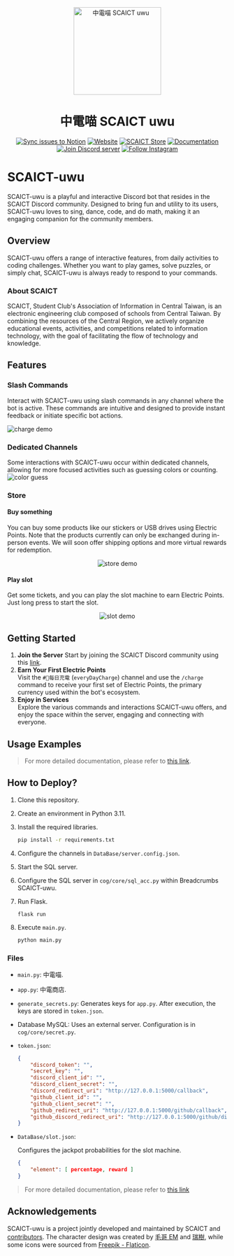 <!-- markdownlint-disable first-line-h1 -->
<!-- markdownlint-disable html -->

<div align="center">
<img src="uwu.png" width="200px" alt="中電喵 SCAICT uwu">

# 中電喵 SCAICT uwu

[![Sync issues to Notion](https://github.com/SCAICT/SCAICT-uwu/actions/workflows/notion.yml/badge.svg?event=issues)](https://github.com/SCAICT/SCAICT-uwu/actions/workflows/notion.yml)
[![Website](https://img.shields.io/website?label=Website&&url=https%3A%2F%2Fscaict.org%2F)](https://scaict.org/)
[![SCAICT Store](https://img.shields.io/website?label=SCAICT+store&&url=https%3A%2F%2Fstore.scaict.org%2F)](https://store.scaict.org/)
[![Documentation](https://img.shields.io/website?label=Documentation&&url=https%3A%2F%2Fstore.scaict.org%2F)](https://g.scaict.org/doc/)
[![Join Discord server](https://img.shields.io/discord/959823904266944562?label=Discord&logo=discord&)](https://dc.scaict.org)
[![Follow Instagram](https://img.shields.io/badge/Follow-%40scaict.tw-pink?&logo=instagram)](https://www.instagram.com/scaict.tw/)

</div>

# SCAICT-uwu

SCAICT-uwu is a playful and interactive Discord bot that resides in the SCAICT Discord community. Designed to bring fun and utility to its users, SCAICT-uwu loves to sing, dance, code, and do math, making it an engaging companion for the community members.

## Overview

SCAICT-uwu offers a range of interactive features, from daily activities to coding challenges. Whether you want to play games, solve puzzles, or simply chat, SCAICT-uwu is always ready to respond to your commands.

### About SCAICT

SCAICT, Student Club's Association of Information in Central Taiwan, is an electronic engineering club composed of schools from Central Taiwan. By combining the resources of the Central Region, we actively organize educational events, activities, and competitions related to information technology, with the goal of facilitating the flow of technology and knowledge.

## Features

### Slash Commands

Interact with SCAICT-uwu using slash commands in any channel where the bot is active. These commands are intuitive and designed to provide instant feedback or initiate specific bot actions.

<div style="align:center">

![charge demo](https://raw.githubusercontent.com/SCAICT/doc/main/static/img/charge-demo.gif)

</div>

### Dedicated Channels

Some interactions with SCAICT-uwu occur within dedicated channels, allowing for more focused activities such as guessing colors or counting.
![color guess](https://raw.githubusercontent.com/SCAICT/doc/main/static/img/color-demo.gif)

### Store

#### Buy something

You can buy some products like our stickers or USB drives using Electric Points. Note that the products currently can only be exchanged during in-person events. We will soon offer shipping options and more virtual rewards for redemption.

<div align="center">

![store demo](https://raw.githubusercontent.com/SCAICT/doc/main/static/img/store-demo.png)

</div>

#### Play slot

Get some tickets, and you can play the slot machine to earn Electric Points. Just long press to start the slot.
<div align="center">

![slot demo](https://raw.githubusercontent.com/SCAICT/doc/main/static/img/slot-demo.gif)

</div>

## Getting Started

1. **Join the Server**
   Start by joining the SCAICT Discord community using this [link](https://dc.scaict.org).
2. **Earn Your First Electric Points**  
   Visit the `#🔌每日充電` (`everyDayCharge`) channel and use the `/charge` command to receive your first set of Electric Points, the primary currency used within the bot's ecosystem.
3. **Enjoy in Services**  
   Explore the various commands and interactions SCAICT-uwu offers, and enjoy the space within the server, engaging and connecting with everyone.

## Usage Examples

> For more detailed documentation, please refer to [this link](https://g.scaict.org/doc/docs/SCAICT-uwu/intro).

## How to Deploy?

1. Clone this repository.
2. Create an environment in Python 3.11.
3. Install the required libraries.

   ```bash
   pip install -r requirements.txt
   ```

4. Configure the channels in `DataBase/server.config.json`.
5. Start the SQL server.
6. Configure the SQL server in `cog/core/sql_acc.py` within Breadcrumbs SCAICT-uwu.
7. Run Flask.

   ```bash
   flask run
   ```

8. Execute `main.py`.

   ```bash
   python main.py
   ```

### Files

* `main.py`: 中電喵.
* `app.py`: 中電商店.
* `generate_secrets.py`: Generates keys for `app.py`. After execution, the keys are stored in `token.json`.
* Database MySQL: Uses an external server. Configuration is in `cog/core/secret.py`.
* `token.json`:

  ```json
  {
      "discord_token": "",
      "secret_key": "",
      "discord_client_id": "",
      "discord_client_secret": "",
      "discord_redirect_uri": "http://127.0.0.1:5000/callback",
      "github_client_id": "",
      "github_client_secret": "",
      "github_redirect_uri": "http://127.0.0.1:5000/github/callback",
      "github_discord_redirect_uri": "http://127.0.0.1:5000/github/discord-callback"
  }
  ```

* `DataBase/slot.json`:

  Configures the jackpot probabilities for the slot machine.

  ```json
  {
      "element": [ percentage, reward ]
  }
  ```

> For more detailed documentation, please refer to [this link](https://g.scaict.org/doc/docs/category/%E9%96%8B%E7%99%BC%E8%80%85%E5%B0%88%E5%8D%80)

## Acknowledgements

SCAICT-uwu is a project jointly developed and maintained by SCAICT and [contributors](https://github.com/SCAICT/SCAICT-uwu/graphs/contributors). The character design was created by [毛哥 EM](https://elvismao.com/) and [瑞樹](https://www.facebook.com/ruishuowo), while some icons were sourced from [Freepik - Flaticon](https://www.flaticon.com/free-icons/slot-machine).
